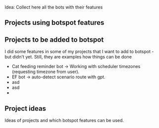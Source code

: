 Idea: Collect here all the bots with their features

## Projects using botspot features

## Projects to be added to botspot

I did some features in some of my projects that I want to add to botspot - but didn't
yet.
Still, they are examples how things can be done

- Cat feeding reminder bot -> Working with scheduler timezones (requesting timezone from
  user).
- EF bot -> auto-detect scenario route with gpt.
- asd
- asd
-

## Project ideas

Ideas of projects and which botspot features can be used.